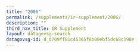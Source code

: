 ```yaml
---
title: "2006"
permalink: /supplements/ir-supplement/2006/
description: ""
third_nav_title: IR Supplement
layout: datagovsg-search
datagovsg-id: d_d709ff81c45365f8b00ebf5dc68c198e
---
```

